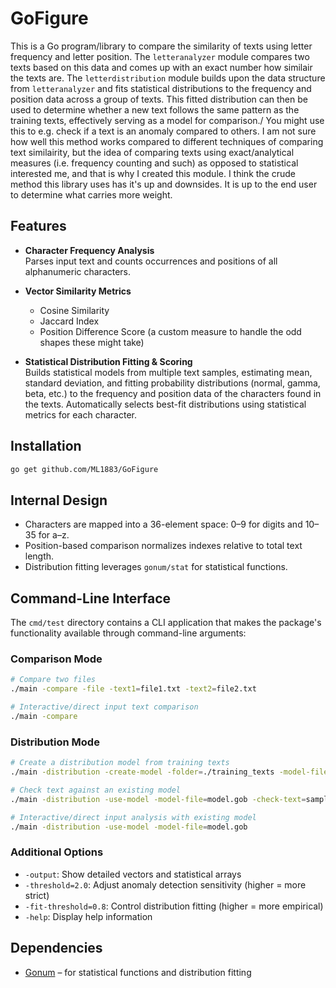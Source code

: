 # GoFigure
  This is a Go program/library to compare the similarity of texts using letter frequency and letter position. The `letteranalyzer` module compares two texts based on this data and comes up with an exact number how similair the texts are. The `letterdistribution` module builds upon the data structure from `letteranalyzer` and fits statistical distributions to the frequency and position data across a group of texts. This fitted distribution can then be used to determine whether a new text follows the same pattern as the training texts, effectively serving as a model for comparison./ You might use this to e.g. check if a text is an anomaly compared to others. I am not sure how well this method works compared to different techniques of comparing text similairity, but the idea of comparing texts using exact/analytical measures (i.e. frequency counting and such) as opposed to statistical interested me, and that is why I created this module. I think the crude method this library uses has it's up and downsides. It is up to the end user to determine what carries more weight.

## Features

- **Character Frequency Analysis**  
  Parses input text and counts occurrences and positions of all alphanumeric characters.

- **Vector Similarity Metrics**
  - Cosine Similarity
  - Jaccard Index
  - Position Difference Score (a custom measure to handle the odd shapes these might take)

- **Statistical Distribution Fitting & Scoring**  
  Builds statistical models from multiple text samples, estimating mean, standard deviation, and fitting probability distributions (normal, gamma, beta, etc.) to the frequency and position data of the characters found in the texts. Automatically selects best-fit distributions using statistical metrics for each character.

## Installation

```bash
go get github.com/ML1883/GoFigure
```

## Internal Design

- Characters are mapped into a 36-element space: 0–9 for digits and 10–35 for a–z.
- Position-based comparison normalizes indexes relative to total text length.
- Distribution fitting leverages `gonum/stat` for statistical functions.

## Command-Line Interface

The `cmd/test` directory contains a CLI application that makes the package's functionality available through command-line arguments:

### Comparison Mode
```bash
# Compare two files
./main -compare -file -text1=file1.txt -text2=file2.txt

# Interactive/direct input text comparison
./main -compare
```

### Distribution Mode

```bash
# Create a distribution model from training texts
./main -distribution -create-model -folder=./training_texts -model-file=model.gob

# Check text against an existing model
./main -distribution -use-model -model-file=model.gob -check-text=sample.txt

# Interactive/direct input analysis with existing model
./main -distribution -use-model -model-file=model.gob
```

### Additional Options

- `-output`: Show detailed vectors and statistical arrays
- `-threshold=2.0`: Adjust anomaly detection sensitivity (higher = more strict)
- `-fit-threshold=0.8`: Control distribution fitting (higher = more empirical)
- `-help`: Display help information

## Dependencies

- [Gonum](https://github.com/gonum/gonum) – for statistical functions and distribution fitting